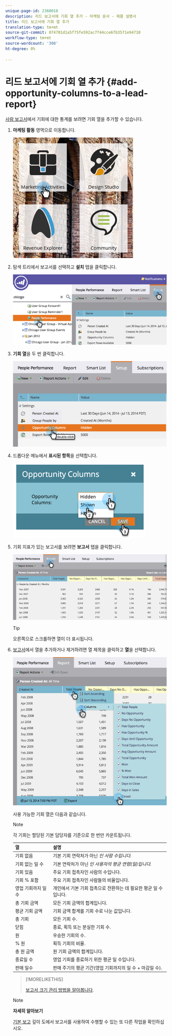 ```yaml
---
unique-page-id: 2360018
description: 리드 보고서에 기회 열 추가 - 마케팅 문서 - 제품 설명서
title: 리드 보고서에 기회 열 추가
translation-type: tm+mt
source-git-commit: 074701d1a5f75fe592ac7f44cce6fb3571e94710
workflow-type: tm+mt
source-wordcount: '308'
ht-degree: 0%

---
```



# 리드 보고서에 기회 열 추가 {#add-opportunity-columns-to-a-lead-report}

[사람 보고서](http://docs.marketo.com/display/docs/basic+reporting)에서 기회에 대한 통계를 보려면 기회 열을 추가할 수 있습니다.

1. **마케팅 활동** 영역으로 이동합니다.

   ![](assets/ma.png)

1. 탐색 트리에서 보고서를 선택하고 **설치** 탭을 클릭합니다.

   ![](assets/two.png)

1. **기회 열**&#x200B;을 두 번 클릭합니다.

   ![](assets/three.png)

1. 드롭다운 메뉴에서 **표시된 항목**&#x200B;을 선택합니다.

   ![](assets/image2014-9-16-12-3a50-3a33.png)

1. 기회 지표가 있는 보고서를 보려면 **보고서** 탭을 클릭합니다.

   ![](assets/five.png)

   >[!TIP]
   >
   >오른쪽으로 스크롤하면 열이 더 표시됩니다.

1. [보고서](select-report-columns.md)에서 열을 추가하거나 제거하려면 열 제목을 클릭하고 **열**&#x200B;을 선택합니다.

   ![](assets/six.png)

   사용 가능한 기회 열은 다음과 같습니다.

   >[!NOTE]
   >
   >각 기회는 할당된 기본 담당자를 기준으로 한 번만 카운트됩니다.

   | 열 | 설명 |
   |---|---|
   | 기회 없음 | 기본 기회 연락처가 아닌 *인 사람 수입니다.* |
   | 기회 없는 일 수 | 기본 연락처가 아닌 *인 사용자의 평균 연령(일)입니다.* |
   | 기회 있음 | 주요 기회 접촉자인 사람의 수입니다. |
   | 기회 % 포함 | 주요 기회 접촉자인 사람들의 비율입니다. |
   | 영업 기회까지 일 수 | 개인에서 기본 기회 접촉으로 전환하는 데 필요한 평균 일 수입니다. |
   | 총 기회 금액 | 모든 기회 금액의 합계입니다. |
   | 평균 기회 금액 | 기회 금액 합계를 기회 수로 나눈 값입니다. |
   | 총 기회 | 모든 기회 수. |
   | 닫힘 | 종료, 획득 또는 분실한 기회 수. |
   | 원 | 우승한 기회의 수. |
   | % 원 | 획득 기회의 비율. |
   | 총 원 금액 | 원 기회 금액의 합계입니다. |
   | 종료일 수 | 영업 기회를 종료하기 위한 평균 일 수입니다. |
   | 판매 일수 | 판매 주기의 평균 기간(영업 기회까지의 일 수 + 마감일 수). |

   >[!MORELIKETHIS]
   >
   >
   >
   >[보고서 크기 관리 방법을 알아봅니다](configure-report-size.md).

   >[!NOTE]
   >
   >**자세히 알아보기**
   >
   >
   >[기본 보고](http://docs.marketo.com/display/docs/basic+reporting) 깊이 도에서 보고서를 사용하여 수행할 수 있는 또 다른 작업을 확인하십시오.

